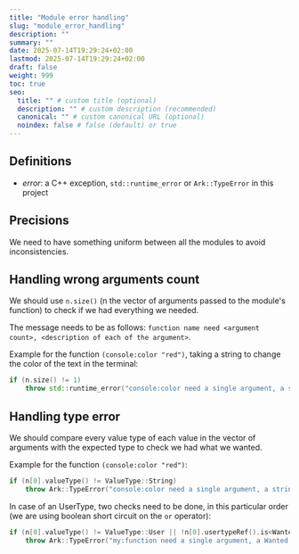 ```yaml
---
title: "Module error handling"
slug: "module_error_handling"
description: ""
summary: ""
date: 2025-07-14T19:29:24+02:00
lastmod: 2025-07-14T19:29:24+02:00
draft: false
weight: 999
toc: true
seo:
  title: "" # custom title (optional)
  description: "" # custom description (recommended)
  canonical: "" # custom canonical URL (optional)
  noindex: false # false (default) or true
---
```


## Definitions

- *error*: a C++ exception, `std::runtime_error` or `Ark::TypeError` in this project


## Precisions

We need to have something uniform between all the modules to avoid inconsistencies.

## Handling wrong arguments count

We should use `n.size()` (n the vector of arguments passed to the module's function) to check if we had everything we needed.

The message needs to be as follows: `function name need <argument count>, <description of each of the argument>`.

Example for the function `(console:color "red")`, taking a string to change the color of the text in the terminal:

```cpp
if (n.size() != 1)
    throw std::runtime_error("console:color need a single argument, a string representing the color to apply");
```

## Handling type error

We should compare every value type of each value in the vector of arguments with the expected type to check we had what we wanted.

Example for the function `(console:color "red")`:

```cpp
if (n[0].valueType() != ValueType::String)
    throw Ark::TypeError("console:color need a single argument, a string representing the color to apply");
```

In case of an UserType, two checks need to be done, in this particular order (we are using boolean short circuit on the `or` operator):

```cpp
if (n[0].valueType() != ValueType::User || !n[0].usertypeRef().is<Wanted C++ Type>())
    throw Ark::TypeError("my:function need a single argument, a Wanted C++ Type representing <something>");
```

